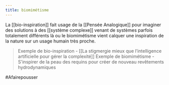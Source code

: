 ```yaml
---
title: biomimétisme
---
```


La [[bio-inspiration]] fait usage de la [[Pensée Analogique]] pour imaginer des solutions à des [[système complexe]] venant de systèmes parfois totalement différents là ou le biomimétisme vient calquer une inspiration de la nature sur un usage humain très proche.

> Exemple de bio-inspiration - [[La stigmergie mieux que l’intelligence artificielle pour gérer la complexité]]
>  Exemple de biomimétisme - S'inspirer de la peau des requins pour créer de nouveau revêtements hydrodynamiques

#Afairepousser
